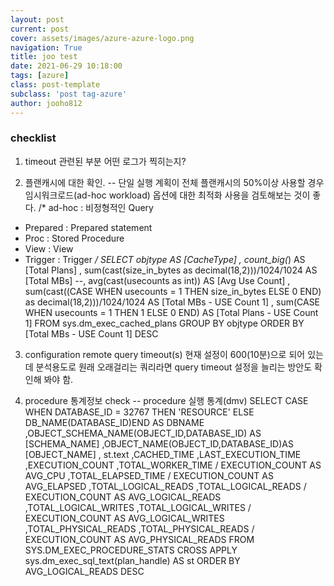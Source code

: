 ```yaml
---
layout: post
current: post
cover: assets/images/azure-azure-logo.png
navigation: True
title: joo test
date: 2021-06-29 10:18:00
tags: [azure]
class: post-template
subclass: 'post tag-azure'
author: jooho812
---
```


### checklist

1. timeout 관련된 부분 어떤 로그가 찍히는지?

2. 플랜캐시에 대한 확인.
   -- 단일 실행 계획이 전체 플랜캐시의 50%이상 사용할 경우 임시워크로드(ad-hoc workload) 옵션에 대한 최적화 사용을 검토해보는 것이 좋다.
   /* ad-hoc : 비정형적인 Query
* Prepared : Prepared statement
* Proc : Stored Procedure
* View : View
* Trigger : Trigger
  */
  SELECT objtype AS [CacheType]
  , count_big(*) AS [Total Plans]
  , sum(cast(size_in_bytes as decimal(18,2)))/1024/1024 AS [Total MBs]
  --, avg(cast(usecounts as int)) AS [Avg Use Count]
  , sum(cast((CASE WHEN usecounts = 1 THEN size_in_bytes ELSE 0 END) as decimal(18,2)))/1024/1024 AS [Total MBs - USE Count 1]
  , sum(CASE WHEN usecounts = 1 THEN 1 ELSE 0 END) AS [Total Plans - USE Count 1]
  FROM sys.dm_exec_cached_plans
  GROUP BY objtype
  ORDER BY [Total MBs - USE Count 1] DESC

3. configuration
   remote query timeout(s) 현재 설정이 600(10분)으로 되어 있는데 분석용도로 원래 오래걸리는 쿼리라면 query timeout 설정을 늘리는 방안도 확인해 봐야 함.

4. procedure 통계정보 check
   -- procedure 실행 통계(dmv)
   SELECT
   CASE WHEN DATABASE_ID = 32767 THEN 'RESOURCE' ELSE DB_NAME(DATABASE_ID)END AS DBNAME
   ,OBJECT_SCHEMA_NAME(OBJECT_ID,DATABASE_ID) AS [SCHEMA_NAME]
   ,OBJECT_NAME(OBJECT_ID,DATABASE_ID)AS [OBJECT_NAME]
   , st.text
   ,CACHED_TIME
   ,LAST_EXECUTION_TIME
   ,EXECUTION_COUNT
   ,TOTAL_WORKER_TIME / EXECUTION_COUNT AS AVG_CPU
   ,TOTAL_ELAPSED_TIME / EXECUTION_COUNT AS AVG_ELAPSED
   ,TOTAL_LOGICAL_READS
   ,TOTAL_LOGICAL_READS / EXECUTION_COUNT AS AVG_LOGICAL_READS
   ,TOTAL_LOGICAL_WRITES
   ,TOTAL_LOGICAL_WRITES / EXECUTION_COUNT AS AVG_LOGICAL_WRITES
   ,TOTAL_PHYSICAL_READS
   ,TOTAL_PHYSICAL_READS / EXECUTION_COUNT AS AVG_PHYSICAL_READS
   FROM SYS.DM_EXEC_PROCEDURE_STATS
   CROSS APPLY sys.dm_exec_sql_text(plan_handle) AS st
   ORDER BY AVG_LOGICAL_READS DESC

